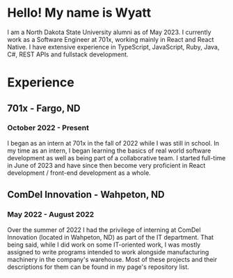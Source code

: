 # Hello! My name is Wyatt
I am a North Dakota State University alumni as of May 2023. I currently work as a Software Engineer at 701x, working mainly in React and React Native. I have extensive experience in TypeScript, JavaScript, Ruby, Java, C#, REST APIs and fullstack development.

# Experience
## 701x - Fargo, ND
### October 2022 - Present
I began as an intern at 701x in the fall of 2022 while I was still in school. In my time as an intern, I began learning the basics of real world software development as well as being part of a collaborative team. I started full-time in June of 2023 and have since then become very proficient in React development / front-end development as a whole.
## ComDel Innovation - Wahpeton, ND
### May 2022 - August 2022
Over the summer of 2022 I had the privilege of interning at ComDel Innovation (located in Wahpeton, ND) as part of the IT department. That being said, while I did work on some IT-oriented work, I was mostly assigned to write programs intended to work alongside manufacturing machinery in the company's warehouse. Most of these projects and their descriptions for them can be found in my page's repository list.

<!--
**wyatt-cuypers/wyatt-cuypers** is a ✨ _special_ ✨ repository because its `README.md` (this file) appears on your GitHub profile.

Here are some ideas to get you started:

- 🔭 I’m currently working on ...
- 🌱 I’m currently learning ...
- 👯 I’m looking to collaborate on ...
- 🤔 I’m looking for help with ...
- 💬 Ask me about ...
- 📫 How to reach me: ...
- 😄 Pronouns: ...
- ⚡ Fun fact: ...
-->
